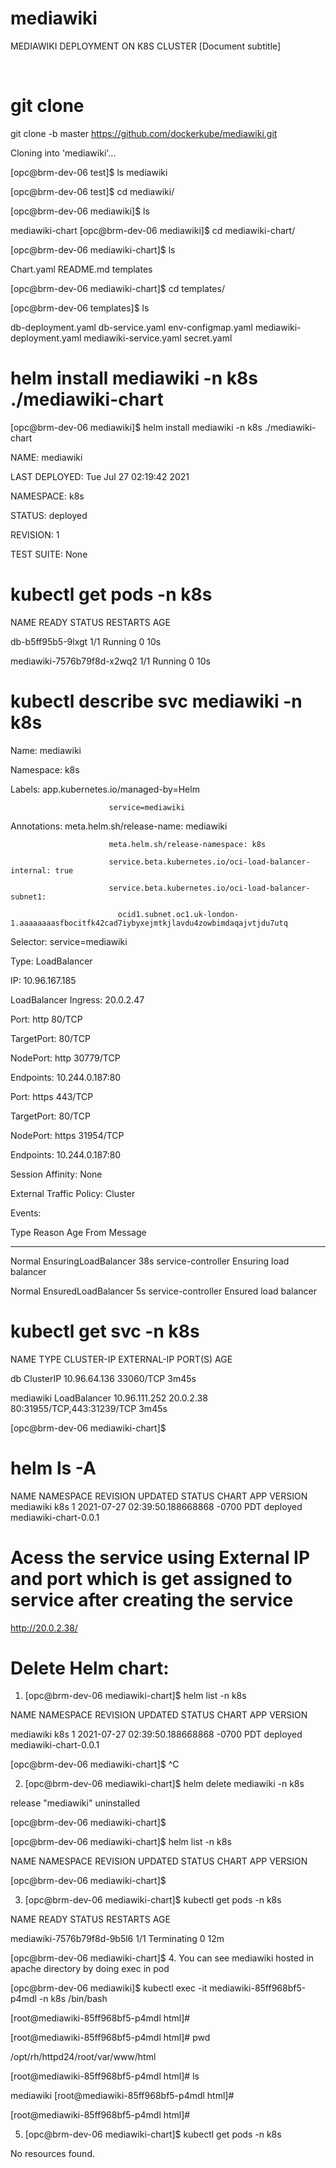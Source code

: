 # mediawiki
 
MEDIAWIKI DEPLOYMENT ON K8S CLUSTER
[Document subtitle]
 
 
# git clone

git clone -b master https://github.com/dockerkube/mediawiki.git

Cloning into 'mediawiki'...


[opc@brm-dev-06 test]$ ls
mediawiki

[opc@brm-dev-06 test]$ cd mediawiki/

[opc@brm-dev-06 mediawiki]$ ls

mediawiki-chart
[opc@brm-dev-06 mediawiki]$ cd mediawiki-chart/

[opc@brm-dev-06 mediawiki-chart]$ ls

Chart.yaml  README.md  templates

[opc@brm-dev-06 mediawiki-chart]$ cd templates/

[opc@brm-dev-06 templates]$ ls

db-deployment.yaml  db-service.yaml  env-configmap.yaml  mediawiki-deployment.yaml  mediawiki-service.yaml  secret.yaml

# helm install mediawiki -n k8s ./mediawiki-chart

[opc@brm-dev-06 mediawiki]$ helm install mediawiki -n k8s ./mediawiki-chart

NAME: mediawiki

LAST DEPLOYED: Tue Jul 27 02:19:42 2021

NAMESPACE: k8s

STATUS: deployed

REVISION: 1

TEST SUITE: None


# kubectl get pods -n k8s

NAME                         READY   STATUS    RESTARTS   AGE

db-b5ff95b5-9lxgt            1/1     Running   0          10s

mediawiki-7576b79f8d-x2wq2   1/1     Running   0          10s

# kubectl describe svc mediawiki -n k8s

Name:                     mediawiki

Namespace:                k8s

Labels:                   app.kubernetes.io/managed-by=Helm

                          service=mediawiki
                          
Annotations:              meta.helm.sh/release-name: mediawiki

                          meta.helm.sh/release-namespace: k8s
                          
                          service.beta.kubernetes.io/oci-load-balancer-internal: true
                          
                          service.beta.kubernetes.io/oci-load-balancer-subnet1:
                          
                            ocid1.subnet.oc1.uk-london-1.aaaaaaaasfbocitfk42cad7iybyxejmtkjlavdu4zowbimdaqajvtjdu7utq
                            
Selector:                 service=mediawiki

Type:                     LoadBalancer

IP:                       10.96.167.185

LoadBalancer Ingress:     20.0.2.47

Port:                     http  80/TCP

TargetPort:               80/TCP

NodePort:                 http  30779/TCP

Endpoints:                10.244.0.187:80

Port:                     https  443/TCP

TargetPort:               80/TCP

NodePort:                 https  31954/TCP

Endpoints:                10.244.0.187:80

Session Affinity:         None

External Traffic Policy:  Cluster

Events:

  Type    Reason                Age   From                Message
  
  ----    ------                ----  ----                -------
  
  Normal  EnsuringLoadBalancer  38s   service-controller  Ensuring load balancer
  
  Normal  EnsuredLoadBalancer   5s    service-controller  Ensured load balancer
  


# kubectl get svc -n k8s

NAME        TYPE           CLUSTER-IP      EXTERNAL-IP   PORT(S)                      AGE

db          ClusterIP      10.96.64.136    <none>        33060/TCP                    3m45s
 
mediawiki   LoadBalancer   10.96.111.252   20.0.2.38     80:31955/TCP,443:31239/TCP   3m45s
 
[opc@brm-dev-06 mediawiki-chart]$

# helm ls -A
NAME                    NAMESPACE               REVISION        UPDATED                                 STATUS          CHART                           APP VERSION
mediawiki               k8s                     1               2021-07-27 02:39:50.188668868 -0700 PDT deployed        mediawiki-chart-0.0.1                


# Acess the service using External IP and port which is get assigned to service after creating the service 
http://20.0.2.38/
 

# Delete Helm chart:
1.	[opc@brm-dev-06 mediawiki-chart]$ helm list -n k8s
 
NAME            NAMESPACE       REVISION        UPDATED                                 STATUS          CHART                   APP VERSION
 
mediawiki       k8s             1               2021-07-27 02:39:50.188668868 -0700 PDT deployed        mediawiki-chart-0.0.1
 
[opc@brm-dev-06 mediawiki-chart]$ ^C
 
2.	[opc@brm-dev-06 mediawiki-chart]$ helm delete mediawiki -n k8s
 
release "mediawiki" uninstalled
 
[opc@brm-dev-06 mediawiki-chart]$
 
[opc@brm-dev-06 mediawiki-chart]$ helm list -n k8s
 
NAME    NAMESPACE       REVISION        UPDATED STATUS  CHART   APP VERSION
 
[opc@brm-dev-06 mediawiki-chart]$

3.	[opc@brm-dev-06 mediawiki-chart]$ kubectl get pods -n k8s
 
NAME                         READY   STATUS        RESTARTS   AGE
 
mediawiki-7576b79f8d-9b5l6   1/1     Terminating   0          12m
 
[opc@brm-dev-06 mediawiki-chart]$
4.	You can see mediawiki hosted in apache directory by doing exec in pod

[opc@brm-dev-06 mediawiki]$ kubectl exec -it mediawiki-85ff968bf5-p4mdl -n k8s /bin/bash
 
[root@mediawiki-85ff968bf5-p4mdl html]#
 
[root@mediawiki-85ff968bf5-p4mdl html]# pwd
 
/opt/rh/httpd24/root/var/www/html
 
[root@mediawiki-85ff968bf5-p4mdl html]# ls
 
mediawiki
[root@mediawiki-85ff968bf5-p4mdl html]#
 
[root@mediawiki-85ff968bf5-p4mdl html]#

5.	[opc@brm-dev-06 mediawiki-chart]$ kubectl get pods -n k8s
 
  No resources found.

 


